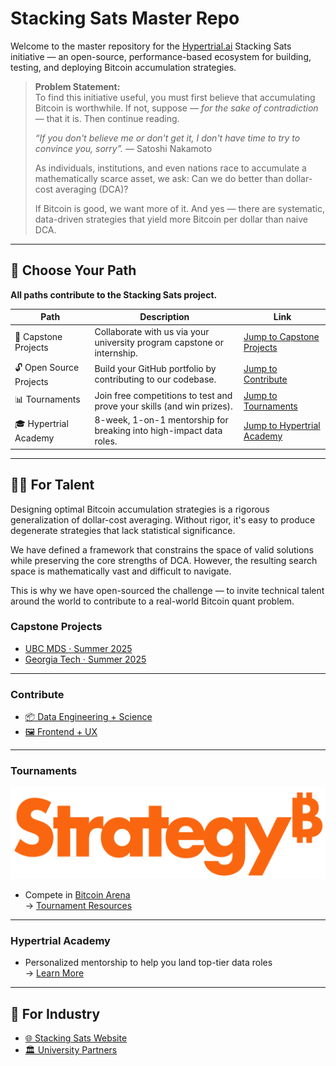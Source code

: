 # Stacking Sats Master Repo

Welcome to the master repository for the [Hypertrial.ai](https://www.hypertrial.ai/) Stacking Sats initiative — an open-source, performance-based ecosystem for building, testing, and deploying Bitcoin accumulation strategies.

> **Problem Statement:** <br>
> To find this initiative useful, you must first believe that accumulating Bitcoin is worthwhile.
> If not, suppose — *for the sake of contradiction* — that it is. Then continue reading.
>
>  *“If you don't believe me or don't get it, I don't have time to try to convince you, sorry”.*
> — Satoshi Nakamoto
>
> As individuals, institutions, and even nations race to accumulate a mathematically scarce asset, we ask:
> Can we do better than dollar-cost averaging (DCA)?
>
> If Bitcoin is good, we want more of it.
> And yes — there are systematic, data-driven strategies that yield more Bitcoin per dollar than naive DCA.

---

## 🚀 Choose Your Path

**All paths contribute to the Stacking Sats project.**

| Path                     | Description                                                                             | Link                                                                                  |
|--------------------------|-----------------------------------------------------------------------------------------|---------------------------------------------------------------------------------------|
| 💼 Capstone Projects     | Collaborate with us via your university program capstone or internship. | [Jump to Capstone Projects](#Capstone-Projects)                                       |
| 🔓 Open Source Projects  | Build your GitHub portfolio by contributing to our codebase.                       | [Jump to Contribute](#Contribute)                                                    |
| 📊 Tournaments | Join free competitions to test and prove your skills (and win prizes).                   | [Jump to Tournaments](#Tournaments)                               |
| 🎓 Hypertrial Academy    | 8-week, 1-on-1 mentorship for breaking into high-impact data roles.                     | [Jump to Hypertrial Academy](#Hypertrial-Academy)                                     |

---

## 🧑‍💻 For Talent

Designing optimal Bitcoin accumulation strategies is a rigorous generalization of dollar-cost averaging. Without rigor, it's easy to produce degenerate strategies that lack statistical significance.

We have defined a framework that constrains the space of valid solutions while preserving the core strengths of DCA. However, the resulting search space is mathematically vast and difficult to navigate.

This is why we have open-sourced the challenge — to invite technical talent around the world to contribute to a real-world Bitcoin quant problem.


### Capstone Projects

- [UBC MDS · Summer 2025](https://www.hypertrial.ai/university-projects/ubc-mds)  
- [Georgia Tech · Summer 2025](https://www.hypertrial.ai/university-projects/georgia-tech)

---

### Contribute

- [📦 Data Engineering + Science](https://github.com/hypertrial/stacking_sats_pipeline)  
- [🖼 Frontend + UX](https://github.com/hypertrial/stacking_sats_product)

---

### Tournaments

[![Strategy Tournament](./assets/strategy_logo.png)](https://www.hypertrial.ai/bitcoin-arena/challenge/bitcoin)

- Compete in [Bitcoin Arena](https://www.hypertrial.ai/bitcoin-arena/challenge/bitcoin)  
  → [Tournament Resources](https://www.hypertrial.ai/resources/bitcoin-arena)

---

### Hypertrial Academy

- Personalized mentorship to help you land top-tier data roles  
  → [Learn More](https://www.hypertrial.ai/academy)

---

## 🤝 For Industry

- [🌐 Stacking Sats Website](https://hypertrial.github.io/stacking_sats_product/)  
- [🏛 University Partners](https://www.hypertrial.ai/partners)
